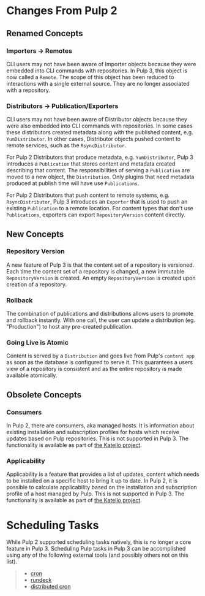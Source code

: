 # Changes From Pulp 2

## Renamed Concepts

### Importers -> Remotes

CLI users may not have been aware of Importer objects because they were embedded into CLI commands
with repositories. In Pulp 3, this object is now called a `Remote`. The scope of this object
has been reduced to interactions with a single external source. They are no longer associated with a
repository.

### Distributors -> Publication/Exporters

CLI users may not have been aware of Distributor objects because they were also embedded into CLI
commands with repositories. In some cases these distributors created metadata along with the
published content, e.g. `YumDistributor`. In other cases, Distributor objects pushed content to
remote services, such as the `RsyncDistributor`.

For Pulp 2 Distributors that produce metadata, e.g. `YumDistributor`, Pulp 3 introduces a
`Publication` that stores content and metadata created describing that content. The
responsibilities of serving a `Publication` are moved to a new object, the
`Distribution`. Only plugins that need metadata produced at publish time will have use
`Publications`.

For Pulp 2 Distributors that push content to remote systems, e.g. `RsyncDistributor`, Pulp 3
introduces an `Exporter` that is used to push an existing `Publication` to a remote
location. For content types that don't use `Publications`, exporters can export
`RepositoryVersion` content directly.

## New Concepts

### Repository Version

A new feature of Pulp 3 is that the content set of a repository is versioned. Each time the content
set of a repository is changed, a new immutable `RepositoryVersion` is created. An empty
`RepositoryVersion` is created upon creation of a repository.

### Rollback

The combination of publications and distributions allows users to promote and rollback instantly.
With one call, the user can update a distribution (eg. "Production") to host any pre-created
publication.

### Going Live is Atomic

Content is served by a `Distribution` and goes live from Pulp's `content app` as soon as
the database is configured to serve it. This guarantees a users view of a repository is consistent
and as the entire repository is made available atomically.

## Obsolete Concepts

### Consumers

In Pulp 2, there are consumers, aka managed hosts. It is information about existing installation
and subscription profiles for hosts which receive updates based on Pulp repositories. This is
not supported in Pulp 3. The functionality is available as part of [the Katello project](https://theforeman.org/plugins/katello/).

### Applicability

Applicability is a feature that provides a list of updates, content which needs to be installed
on a specific host to bring it up to date. In Pulp 2, it is possible to calculate applicability
based on the installation and subscription profile of a host managed by Pulp. This is
not supported in Pulp 3. The functionality is available as part of [the Katello project](https://theforeman.org/plugins/katello/).
# Scheduling Tasks

While Pulp 2 supported scheduling tasks natively, this is no longer a core feature in Pulp 3. Scheduling Pulp tasks
in Pulp 3 can be accomplished using any of the following external tools (and possibly others not on this list).

> - [cron](http://pubs.opengroup.org/onlinepubs/9699919799/utilities/crontab.html)
> - [rundeck](http://rundeck.org/)
> - [distributed cron](https://github.com/ivanmp91/distributed-cron)
